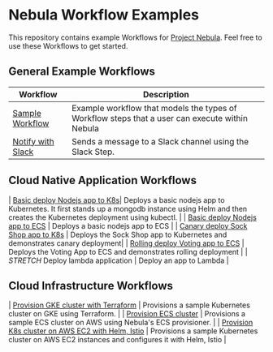 # Nebula Workflow Examples  
This repository contains example Workflows for [Project Nebula](https://puppet.com/project-nebula). Feel free to use these Workflows to get started.

## General Example Workflows 
| Workflow      | Description   | 
| ------------- | ------------- |
| [Sample Workflow](./sample-workflow)| Example workflow that models the types of Workflow steps that a user can execute within Nebula |
| [Notify with Slack](./notify-slack)| Sends a message to a Slack channel using the Slack Step. | 

## Cloud Native Application Workflows 
| [Basic deploy Nodejs app to K8s](./deploy-nodejs-app-to-k8s)| Deploys a basic nodejs app to Kubernetes. It first stands up a mongodb instance using Helm and then creates the Kubernetes deployment using kubectl. |
| [Basic deploy Nodejs app to ECS](./deploy-nodejs-app-to-ecs) | Deploys a basic nodejs app to ECS |
| [Canary deploy Sock Shop app to K8s](./deploy-sockshop-to-k8s) | Deploys the Sock Shop app to Kubernetes and demonstrates canary deployment| 
| [Rolling deploy Voting app to ECS](./deploy-voting-app-to-ecs) | Deploys the Voting App to ECS and demonstrates rolling deployment |
| *STRETCH* Deploy lambda application | Deploy an app to Lambda | 

## Cloud Infrastructure Workflows 
| [Provision GKE cluster with Terraform](./provision-gke-terraform) | Provisions a sample Kubernetes cluster on GKE using Terraform. | 
| [Provision ECS cluster](./provision-ecs-cluster) | Provisions a sample ECS cluster on AWS using Nebula's ECS provisioner. |
| [Provision K8s cluster on AWS EC2 with Helm, Istio](./provision-k8s-cluster-ec2) | Provisions a sample Kubernetes cluster on AWS EC2 instances and configures it with Helm, Istio |

